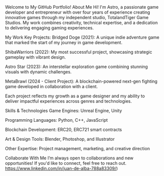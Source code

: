 Welcome to My GitHub Portfolio!
About Me
Hi! I'm Astro, a passionate game developer and entrepreneur with over four years of experience creating innovative games through my independent studio, TotalandTiger Game Studios. My work combines creativity, technical expertise, and a dedication to delivering engaging gaming experiences.

My Work
Key Projects:
Bridged Doge (2021): A unique indie adventure game that marked the start of my journey in game development.

ShibaWarriors (2022): My most successful project, showcasing strategic gameplay with vibrant design.

Astro Star (2023): An interstellar exploration game combining stunning visuals with dynamic challenges.

MetaBrawl (2024 - Client Project): A blockchain-powered next-gen fighting game developed in collaboration with a client.

Each project reflects my growth as a game designer and my ability to deliver impactful experiences across genres and technologies.

Skills & Technologies
Game Engines: Unreal Engine, Unity

Programming Languages: Python, C++, JavaScript

Blockchain Development: ERC20, ERC721 smart contracts

Art & Design Tools: Blender, Photoshop, and Illustrator

Other Expertise: Project management, marketing, and creative direction

Collaborate With Me
I’m always open to collaborations and new opportunities! If you'd like to connect, feel free to reach out.
https://www.linkedin.com/in/juan-de-alba-788a83309/)
